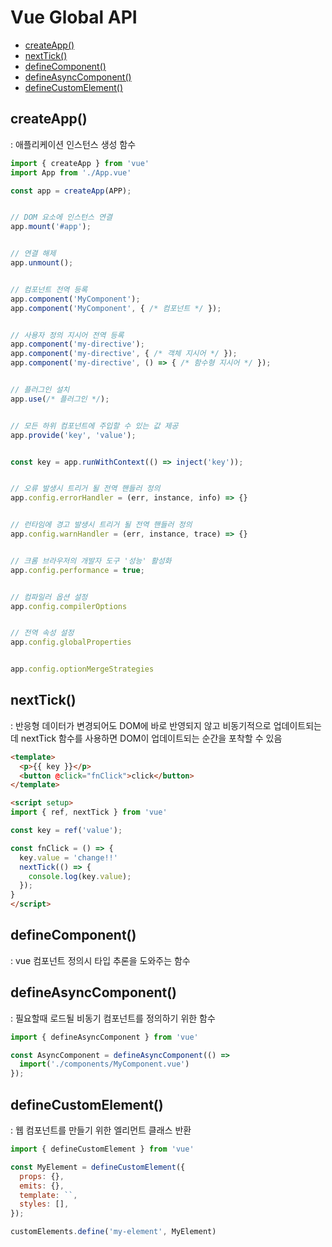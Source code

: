 # Vue Global API

- [createApp()](#createapp)
- [nextTick()](#nexttick)
- [defineComponent()](#definecomponent)
- [defineAsyncComponent()](#defineasynccomponent)
- [defineCustomElement()](#definecustomelement)



## createApp()
: 애플리케이션 인스턴스 생성 함수  

```js
import { createApp } from 'vue'
import App from './App.vue' 

const app = createApp(APP);


// DOM 요소에 인스턴스 연결
app.mount('#app');


// 연결 해제
app.unmount();


// 컴포넌트 전역 등록
app.component('MyComponent');
app.component('MyComponent', { /* 컴포넌트 */ });


// 사용자 정의 지시어 전역 등록  
app.component('my-directive');
app.component('my-directive', { /* 객체 지시어 */ });
app.component('my-directive', () => { /* 함수형 지시어 */ });


// 플러그인 설치
app.use(/* 플러그인 */);


// 모든 하위 컴포넌트에 주입할 수 있는 값 제공
app.provide('key', 'value');


const key = app.runWithContext(() => inject('key'));


// 오류 발생시 트리거 될 전역 핸들러 정의
app.config.errorHandler = (err, instance, info) => {}


// 런타임에 경고 발생시 트리거 될 전역 핸들러 정의
app.config.warnHandler = (err, instance, trace) => {}


// 크롬 브라우저의 개발자 도구 '성능' 활성화  
app.config.performance = true;


// 컴파일러 옵션 설정 
app.config.compilerOptions


// 전역 속성 설정
app.config.globalProperties


app.config.optionMergeStrategies
```



## nextTick()
: 반응형 데이터가 변경되어도 DOM에 바로 반영되지 않고 비동기적으로 업데이트되는데 nextTick 함수를 사용하면 DOM이 업데이트되는 순간을 포착할 수 있음

```html
<template>
  <p>{{ key }}</p>
  <button @click="fnClick">click</button>
</template>

<script setup>
import { ref, nextTick } from 'vue'

const key = ref('value');

const fnClick = () => {
  key.value = 'change!!'
  nextTick(() => {
    console.log(key.value);
  });
}
</script>
```



## defineComponent()
: vue 컴포넌트 정의시 타입 추론을 도와주는 함수  



## defineAsyncComponent()
: 필요할때 로드될 비동기 컴포넌트를 정의하기 위한 함수 

```js
import { defineAsyncComponent } from 'vue'

const AsyncComponent = defineAsyncComponent(() => 
  import('./components/MyComponent.vue')
});
```



## defineCustomElement()
: 웹 컴포넌트를 만들기 위한 엘리먼트 클래스 반환  

```js
import { defineCustomElement } from 'vue'

const MyElement = defineCustomElement({
  props: {},
  emits: {},
  template: ``,
  styles: [],
});

customElements.define('my-element', MyElement)
```
